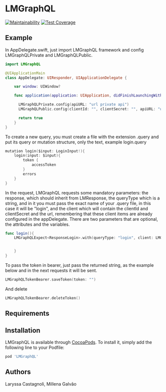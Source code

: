# LMGraphQL

[![Maintainability](https://api.codeclimate.com/v1/badges/6928b7e3e58f3eb71a82/maintainability)](https://codeclimate.com/github/millenagm/LMGraphQL/maintainability) [![Test Coverage](https://api.codeclimate.com/v1/badges/6928b7e3e58f3eb71a82/test_coverage)](https://codeclimate.com/github/millenagm/LMGraphQL/test_coverage)

## Example

In AppDelegate.swift, just import LMGraphQL framework and config LMGraphQLPrivate and LMGraphQLPublic.

```swift
import LMGraphQL

@UIApplicationMain
class AppDelegate: UIResponder, UIApplicationDelegate {

    var window: UIWindow?

    func application(application: UIApplication, didFinishLaunchingWithOptions launchOptions: [NSObject: AnyObject]?) -> Bool {

      LMGraphQLPrivate.config(apiURL: "url private api")
      LMGraphQLPublic.config(clientId: "", clientSecret: "", apiURL: "url public api")

      return true
    }
}
```

To create a new query, you must create a file with the extension .query and put its query or mutation structure, only the text, example login.query

```swift
mutation login($input: LoginInput!){
	login(input: $input){
		token {
			accessToken
		}
		errors
	}
}
```

In the request, LMGraphQL requests some mandatory parameters: the response, which should inherit from LMResponse, the queryType which is a string, and in it you must pass the exact name of your .query file, in this case it will be "login", and the client which will contain the clientId and clientSecret and the url, remembering that these client items are already configured in the appDelegate. There are two parameters that are optional, the attributes and the variables.

```swift
func login(){
    LMGraphQLExpect<ResponseLogin>.with(queryType: "login", client: LMGraphQLPublic(), variables: [:]) { response in


    }
}
```
To pass the token in bearer, just pass the returned string, as the example below and in the next requests it will be sent.

```swift
LMGraphQLTokenBearer.saveToken(token: "")
```

And delete

```swift
LMGraphQLTokenBearer.deleteToken()
```

## Requirements

## Installation

LMGraphQL is available through [CocoaPods](http://cocoapods.org). To install
it, simply add the following line to your Podfile:

```ruby
pod 'LMGraphQL'
```

## Authors

Laryssa Castagnoli, Millena Galvão

